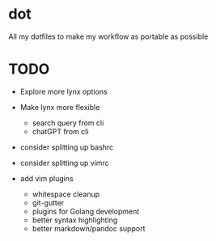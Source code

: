 # dot
All my dotfiles to make my workflow as portable as possible

# TODO

* Explore more lynx options
* Make lynx more flexible
  * search query from cli
  * chatGPT from cli

* consider splitting up bashrc
* consider splitting up vimrc
* add vim plugins
  * whitespace cleanup
  * git-gutter
  * plugins for Golang development
  * better syntax highlighting
  * better markdown/pandoc support
